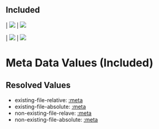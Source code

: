 ## Included

| ![](06-metal.png)
| ![](/test/decks/include/06-metal.png)

| ![](../data/07-moveable-camera-480x270-1000-zero.png)
| ![](/test/decks/data/07-moveable-camera-480x270-1000-zero.png)

# Meta Data Values (Included)

## Resolved Values

-   existing-file-relative: [:meta](paths.existing-file-relative)
-   existing-file-absolute: [:meta](paths.existing-file-absolute)
-   non-existing-file-relave: [:meta](paths.non-existing-file-relative)
-   non-existing-file-absolute: [:meta](paths.non-existing-file-absolute)
